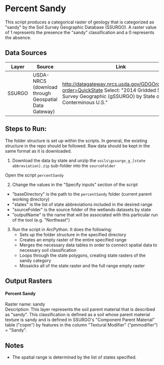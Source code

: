 Percent Sandy
=============

This script produces a categorical raster of geology that is categorized as "sandy" by the Soil Survey Geographic Database (SSURGO). A raster value of 1 represents the presence the "sandy" classification and a 0 represents the absence.


## Data Sources
| Layer   | Source                                                | Link                                                           |
|:-----:  | ------                                                | ----                                                           |
| SSURGO  | USDA-NRCS (download through Geospatial Data Gateway)  | http://datagateway.nrcs.usda.gov/GDGOrder.aspx?order=QuickState    Select: "2014 Gridded Soil Survey Geographic (gSSURGO) by State or Conterminous U.S."|

## Steps to Run:

The folder structure is set up within the scripts. In general, the existing structure in the repo should be followed. Raw data should be kept in the same format as it is downloaded.

1. Download the data by state and unzip the `soils\gssurgo_g_[state abbreviation].zip` sub-folder into the `sourceFolder`

Open the script `percentSandy`

2. Change the values in the "Specify inputs" section of the script
 - "baseDirectory" is the path to the `percentSandy` folder (current parent working directory)
 - "states" is the list of state abbreviations included in the desired range
 - "sourceFolder" is the source folder of the wetlands datasets by state
 - "outputName" is the name that will be associated with this particular run of the tool (e.g. "Northeast")

3. Run the script in ArcPython. It does the following:
   - Sets up the folder structure in the specified directory
   - Creates an empty raster of the entire specified range
   - Merges the necessary data tables in order to connect spatial data to necessary soil classification
   - Loops through the state polygons, creating state rasters of the sandy category
   - Mosaicks all of the state raster and the full range empty raster


## Output Rasters

#### Percent Sandy
Raster name: sandy <br>
Description: This layer represents the soil parent material that is described as "sandy". This classification is defined as a soil whose parent material texture is sandy and is defined in SSURGO's "Component Parent Material" table ("copm") by features in the column "Textural Modifier" ("pmmodifier") = "Sandy". 


## Notes

- The spatial range is determined by the list of states specified.
